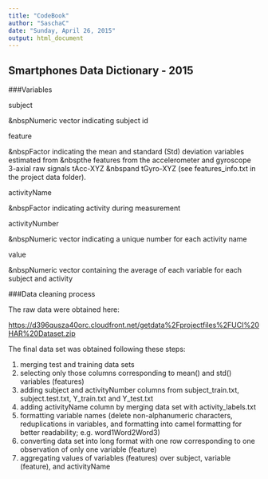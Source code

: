```yaml
---
title: "CodeBook"
author: "SaschaC"
date: "Sunday, April 26, 2015"
output: html_document
---
```


## Smartphones Data Dictionary - 2015

###Variables

subject

&nbspNumeric vector indicating subject id
  
feature

&nbspFactor indicating the mean and standard (Std) deviation variables estimated from &nbspthe features from the accelerometer and gyroscope 3-axial raw signals tAcc-XYZ &nbspand tGyro-XYZ (see features_info.txt in the project data folder).

activityName

&nbspFactor indicating activity during measurement

activityNumber

&nbspNumeric vector indicating a unique number for each activity name

value

&nbspNumeric vector containing the average of each variable for each subject and activity


###Data cleaning process

The raw data were obtained here:

https://d396qusza40orc.cloudfront.net/getdata%2Fprojectfiles%2FUCI%20HAR%20Dataset.zip 

The final data set was obtained following these steps:

1. merging test and training data sets
2. selecting only those columns corresponding to mean() and std() variables (features)
3. adding subject and activityNumber columns from subject_train.txt, subject.test.txt, Y_train.txt and Y_test.txt
4. adding activityName column by merging data set with activity_labels.txt
5. formatting variable names (delete non-alphanumeric characters, reduplications in variables, and formatting into camel formatting for better readability; e.g. word1Word2Word3)
6. converting data set into long format with one row corresponding to one observation of only one variable (feature)
7. aggregating values of variables (features) over subject, variable (feature), and activityName


